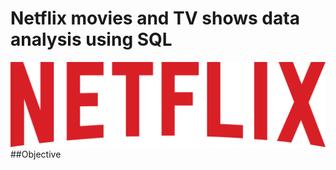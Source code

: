 # Netflix movies and TV shows data analysis using SQL
![Alt text](Netflix_2015_logo.svg.png)
##Objective
